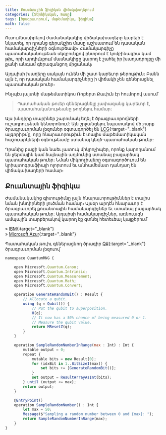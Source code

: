 ```yaml
---
title: Քուանտային ֆիզիկան վիճակախաղերում
categories: [Տեխնիկական, Խառը]
tags: [ծրագրաւորում, մաթեմատիկա, ֆիզիկա]
math: false
---
```


Ուսումնասիրելով ժամանակակից վիճակախաղերը կարելի է նկատել, որ դրանց գերակշիռ մասը աշխատում են դասական համակարգիչների օգնութեամբ։ Համակարգիչը պատահականութեան սկզբունքով ընտրում է կոմբինացիա կամ թիւ, որի արդիւնքում մասնակիցը կարող է շահել իր խաղադրոյքը մի քանի անգամ գերազանցող մրցանակ։

Այդպիսի խաղերը սակայն ունեն մի շատ կարեւոր թերութիւն։ Բանն այն է, որ դասական համակարգիչները ի վիճակի չեն գեներացնել պատահական թուեր։

Ինչպէս յայտնի մաթեմատիկոս Ռոբերտ Քաւիւն էր հումորով ասում՝

> Պատահական թուեր գեներացնելը չափազանց կարեւոր է, պատահականութեանը թողնելու համար։

Այս խնդիրը տարիներ շարունակ եղել է ծրագրաւորողների ուշադրութեան կենտրոնում։ Այն շրջանցելու նպատակով մի շարք ծրագրաւորման լեզուներ օգտագործել են [LCG](https://en.wikipedia.org/wiki/Linear_congruential_generator){:target="\_blank"} ալգորիթմը, որը հնարաւորութիւն է տալիս մաթեմատիկական հաշուարկների օգնութեամբ ստանալ կեղծ-պատահական թուեր։

Դրանից բացի կան նաեւ յատուկ միկրոչիպեր, որոնք կարողանում են ջերմային կամ ձայնային աղմուկից ստանալ բացարձակ պատահական թուեր։ Նման միկրոչիպերը օգտագործուում են կրիպտոգրաֆիայի ոլորտում եւ անհամեմատ դանդաղ են վիճակախաղերի համար։

## **Քուանտային ֆիզիկա**

Ժամանակակից գիտութիւնը լայն հնարաւորութիւններ է տալիս նման խնդիրների լուծման համար։ Այսօր արդէն հնարաւոր է ծրագրաւորել քուանտային համակարգիչներ եւ ստանալ բացարձակ պատահական թուեր։ Այդպիսի համակարգիչներ, առնուազն ամպային տարբերակով կարող էք գտնել հետեւեալ կայքերում՝

» [IBM](https://www.ibm.com/quantum-computing/){:target="\_blank"}  
» [Microsoft Azur](https://azure.microsoft.com/en-us/services/quantum/){:target="\_blank"}

Պատահական թուիւ գեներացնող ծրագիր [Q#](https://docs.microsoft.com/en-us/learn/modules/qsharp-create-first-quantum-development-kit){:target="\_blank"} ծրագրաւորման լեզուով՝

```js
namespace QuantumRNG {

    open Microsoft.Quantum.Canon;
    open Microsoft.Quantum.Intrinsic;
    open Microsoft.Quantum.Measurement;
    open Microsoft.Quantum.Math;
    open Microsoft.Quantum.Convert;

    operation GenerateRandomBit() : Result {
        // Allocate a qubit.
        using (q = Qubit()) {
            // Put the qubit to superposition.
            H(q);
            // It now has a 50% chance of being measured 0 or 1.
            // Measure the qubit value.
            return MResetZ(q);
        }
    }

    operation SampleRandomNumberInRange(max : Int) : Int {
        mutable output = 0;
        repeat {
            mutable bits = new Result[0];
            for (idxBit in 1..BitSizeI(max)) {
                set bits += [GenerateRandomBit()];
            }
            set output = ResultArrayAsInt(bits);
        } until (output <= max);
        return output;
    }

    @EntryPoint()
    operation SampleRandomNumber() : Int {
        let max = 50;
        Message($"Sampling a random number between 0 and {max}: ");
        return SampleRandomNumberInRange(max);
    }
}
```
